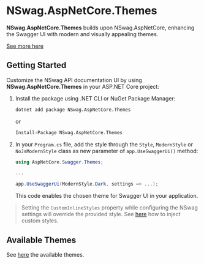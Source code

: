 ﻿# NSwag.AspNetCore.Themes

**NSwag.AspNetCore.Themes** builds upon NSwag.AspNetCore, enhancing the Swagger UI with modern and visually appealing themes.

[See more here](https://github.com/teociaps/SwaggerUI.Themes?tab=readme-ov-file#features)


## Getting Started

Customize the NSwag API documentation UI by using **NSwag.AspNetCore.Themes** in your ASP.NET Core project:

1. Install the package using .NET CLI or NuGet Package Manager:

	```bash
	dotnet add package NSwag.AspNetCore.Themes
	```

	or

	```bash
	Install-Package NSwag.AspNetCore.Themes
	```

2. In your `Program.cs` file, add the style through the `Style`, `ModernStyle` or `NoJsModernStyle` class as new parameter of `app.UseSwaggerUi()` method:

	```csharp
	using AspNetCore.Swagger.Themes;

	...

	app.UseSwaggerUi(ModernStyle.Dark, settings => ...);
	```

	This code enables the chosen theme for Swagger UI in your application.
	
> Setting the `CustomInlineStyles` property while configuring the NSwag settings will override the provided style.
> See [here](https://github.com/teociaps/SwaggerUI.Themes?tab=readme-ov-file#custom-styles) how to inject custom styles.


## Available Themes

See [here](https://github.com/teociaps/SwaggerUI.Themes?tab=readme-ov-file#available-themes) the available themes.